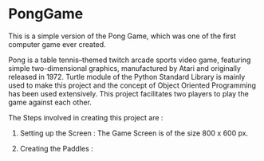 # PongGame
This is a simple version of the Pong Game, which was one of the first computer game ever created.

Pong is a table tennis–themed twitch arcade sports video game, featuring simple two-dimensional graphics,
manufactured by Atari and originally released in 1972.
Turtle module of the Python Standard Library is mainly used to make this project and the concept of
Object Oriented Programming has been used extensively.
This project facilitates two players to play the game against each other.

The Steps involved in creating this project are :

1. Setting up the Screen :
   The Game Screen is of the size 800 x 600 px.
   
2. Creating the Paddles :
